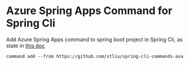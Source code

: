 # Azure Spring Apps Command for Spring Cli

Add Azure Spring Apps command to spring boot project in Spring Cli, as state in [this doc](https://spring-projects-experimental.github.io/spring-cli/spring-cli/user-command-guide.html)

```shell
command add --from https://github.com/stliu/spring-cli-commands-asa
```

